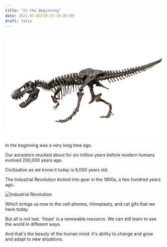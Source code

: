 ```yaml
---
title: "In the Beginning"
date: 2021-07-01T19:37:29-07:00
draft: false
---
```




![T-rex](/images/T-rex-in-Oslo-white-background.jpg)

In the beginning was a very long time ago.

Our ancestors mucked about for six million years before modern humans
evolved 200,000 years ago.

Civilization as we know it today is 6,000 years old.

The Industrial Revolution kicked into gear in the 1800s, a few
hundred years ago.

![Industrial Revolution](https://upload.wikimedia.org/wikipedia/commons/d/dc/Powerloom_weaving_in_1835.jpg)

Which brings us now to the cell-phones, rhinoplasty, and cat gifs
that we have today.

But all is not lost. 'Hope' is a renewable resource. We can still
learn to see the world in different ways.

And that's the beauty of the human mind: it's ability to change and
grow and adapt to new situations.

